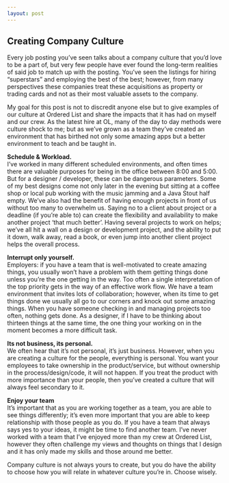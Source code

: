 ```yaml
---
layout: post
---
```


<div class="article-header">
</div>

<article>
	<h1>Creating Company Culture</h1>
	<p>Every job posting you&#8217;ve seen talks about a company culture that you&#8217;d love to be a part of, but very few people have ever found the long-term realities of said job to match up with the posting. You&#8217;ve seen the listings for hiring &#8220;superstars&#8221; and employing the best of the best; however, from many perspectives these companies treat these acquisitions as property or trading cards and not as their most valuable assets to the company.</p>
	<p>My goal for this post is not to discredit anyone else but to give examples of our culture at Ordered List and share the impacts that it has had on myself and our crew. As the latest hire at OL, many of the day to day methods were culture shock to me; but as we&#8217;ve grown as a team they&#8217;ve created an environment that has birthed not only some amazing apps but a better environment to teach and be taught in.</p>
	<p><strong>Schedule &amp; Workload.</strong>  <br />
	I&#8217;ve worked in many different scheduled environments, and often times there are valuable purposes for being in the office between 8:00 and 5:00. But for a designer / developer, these can be dangerous parameters. Some of my best designs come not only later in the evening but sitting at a coffee shop or local pub working with the music jamming and a Java Stout half empty. We&#8217;ve also had the benefit of having enough projects in front of us without too many to overwhelm us. Saying no to a client about project or a deadline (if you&#8217;re able to) can create the flexibility and availability to make another project &#8216;that much better&#8217;. Having several projects to work on helps; we&#8217;ve all hit a wall on a design or development project, and the ability to put it down, walk away, read a book, or even jump into another client project helps the overall process.</p>
	<p><strong>Interrupt only yourself.</strong><br />
	Employers: if you have a team that is well-motivated to create amazing things, you usually won&#8217;t have a problem with them getting things done unless you&#8217;re the one getting in the way. Too often a single interpretation of the top priority gets in the way of an effective work flow. We have a team environment that invites lots of collaboration; however, when its time to get things done we usually all go to our corners and knock out some amazing things. When you have someone checking in and managing projects too often, nothing gets done. As a designer, if I have to be thinking about thirteen things at the same time, the one thing your working on in the moment becomes a more difficult task.</p>
	<p><strong>Its not business, its personal.</strong><br />
	We often hear that it&#8217;s not personal, it&#8217;s just business. However, when you are creating a culture for the people, everything is personal. You want your employees to take ownership in the product/service, but without ownership in the process/design/code, it will not happen. If you treat the product with more importance than your people, then you&#8217;ve created a culture that will always feel secondary to it.</p>
	<p><strong>Enjoy your team</strong><br />
	It&#8217;s important that as you are working together as a team, you are able to see things differently; it&#8217;s even more important that you are able to keep relationship with those people as you do. If you have a team that always says yes to your ideas, it might be time to find another team. I&#8217;ve never worked with a team that I&#8217;ve enjoyed more than my crew at Ordered List, however they often challenge my views and thoughts on things that I design and it has only made my skills and those around me better.</p>
	<p>Company culture is not always yours to create, but you do have the ability to choose how you will relate in whatever culture you&#8217;re in. Choose wisely.</p>

</article>